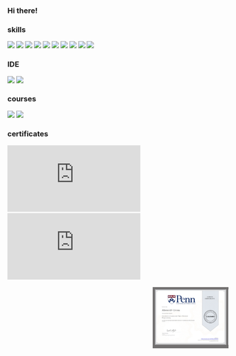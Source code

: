### Hi there!





### skills

![](https://img.shields.io/badge/Java-ED8B00?style=for-the-badge&logo=openjdk&logoColor=white)
![](https://img.shields.io/badge/JavaScript-323330?style=for-the-badge&logo=javascript&logoColor=F7DF1E)
![](https://img.shields.io/badge/HTML5-E34F26?style=for-the-badge&logo=html5&logoColor=white)
![](https://img.shields.io/badge/CSS3-1572B6?style=for-the-badge&logo=css3&logoColor=white)
![](https://img.shields.io/badge/Spring-6DB33F?style=for-the-badge&logo=spring&logoColor=white)
![](https://img.shields.io/badge/Hibernate-59666C?style=for-the-badge&logo=Hibernate&logoColor=white)
![](https://img.shields.io/badge/redis-%23DD0031.svg?&style=for-the-badge&logo=redis&logoColor=white)
![](https://img.shields.io/badge/MySQL-005C84?style=for-the-badge&logo=mysql&logoColor=white)
![](https://img.shields.io/badge/MongoDB-4EA94B?style=for-the-badge&logo=mongodb&logoColor=white)
![](https://img.shields.io/badge/PostgreSQL-316192?style=for-the-badge&logo=postgresql&logoColor=white)

### IDE

![](https://img.shields.io/badge/Visual_Studio_Code-0078D4?style=for-the-badge&logo=visual%20studio%20code&logoColor=whit)
![](https://img.shields.io/badge/IntelliJ_IDEA-000000.svg?style=for-the-badge&logo=intellij-idea&logoColor=white)

### courses

![](https://img.shields.io/badge/Coursera-0056D2?style=for-the-badge&logo=Coursera&logoColor=white)
![](https://img.shields.io/badge/Udemy-EC5252?style=for-the-badge&logo=Udemy&logoColor=white)

### certificates

![Java](https://github.com/alexander-grosu/main/blob/main/javaCertificatePdf.pdf)
![JavaScript](https://github.com/alexander-grosu/main/blob/main/jsCertificatePdf.pdf)


<html>
 <body>
  <style>
      .scroll_img_horizontal {
    background-color: rgb(113, 111, 111);
    overflow: scroll;
    white-space: nowrap;
    padding: 5px;
    margin-right: 1%;
    /* |<- margin left ->  [object] <- margin right ->| */
    margin-left: 65%;
    } 
    </style>

  <div class="scroll_img_horizontal">
        <img src="https://github.com/alexander-grosu/main/blob/main/javaCertificatePdf_page-0001.jpg" id="img_h" alt="">
        <img src="https://github.com/alexander-grosu/main/blob/main/jsCertificatePdf_page-0001.jpg" id="img_h" alt="">
    </div>
    </body>
    </html>


